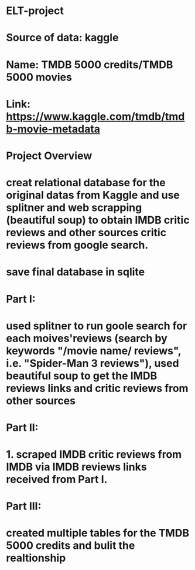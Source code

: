 # ELT-project

# Source of data: kaggle
# Name: TMDB 5000 credits/TMDB 5000 movies 
# Link: https://www.kaggle.com/tmdb/tmdb-movie-metadata

# Project Overview
# creat relational database for the original datas from Kaggle and use splitner and web scrapping (beautiful soup) to obtain IMDB critic reviews and other sources critic reviews from google search.
# save final database in sqlite

# Part I:
# used splitner to run goole search for each moives'reviews (search by keywords "/movie name/ reviews", i.e. "Spider-Man 3 reviews"),  used beautiful soup to get the IMDB reviews links and critic reviews from other sources

# Part II:
# 1. scraped IMDB critic reviews from IMDB via IMDB reviews links received from Part I.

# Part III:
# created multiple tables for the TMDB 5000 credits and bulit the realtionship




